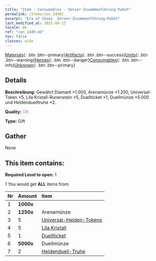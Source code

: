 ```yaml
---
title: "Item - Consumables - Server-Zusammenführung-Paket"
permalink: /Items/con_1449/
excerpt: "Era of Chaos  Server-Zusammenführung-Paket"
last_modified_at: 2021-04-12
locale: de
ref: "con_1449.md"
toc: false
classes: wide
---
```

 [Materials](/de/Items/){: .btn .btn--primary}[Artifacts](/de/Items/Artifacts/){: .btn .btn--success}[Units](/de/Items/Units/){: .btn .btn--warning}[Heroes](/de/Items/Heroes/){: .btn .btn--danger}[Consumables](/de/Items/Consumables/){: .btn .btn--info}[Unknown](/de/Items/Unknown/){: .btn .btn--primary}

## Details
 **Beschreibung:** Gewährt Diamant ×1.000, Arenamünze ×1.250, Universal-Token ×5, Lila Kristall-Runenstein ×5, Duellticket ×1, Duellmünze ×5.000 und Heldenduelltruhe ×2.

 **Quality:** <span style="color: #DA70D6">OK</span>

 **Type:** Gift

## Gather

  None

## This item contains:

 **Required Level to open:** 1

 1 You would get **ALL** items  from:

  | Nr | Amount |     Item    |
  |:---|:-------|:------------|
  | 1 |  **1000x** | <i class="fas fa-gem"/> |  | 
  | 2 |  **1250x** | Arenamünze |  | 
  | 3 | 5 | [Universal-Helden-Tokens](/de/Items/her_358/) | 
  | 4 | 5 | [Lila Kristall](/de/Items/con_720/) | 
  | 5 | 1 | [Duellticket](/de/Items/con_784/) | 
  | 6 |  **5000x** | Duellmünze |  | 
  | 7 | 2 | [Heldenduell-Truhe](/de/Items/con_1008/) | 
